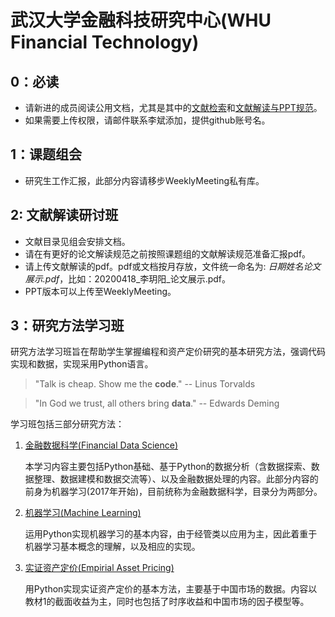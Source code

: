 # 武汉大学金融科技研究中心(WHU Financial Technology)

## 0：必读

- 请新进的成员阅读公用文档，尤其是其中的[文献检索](00-公用文档/01-1-文献来源及检索技巧.pdf)和[文献解读与PPT规范](00-公用文档/02-1-文献解读PPT规范.md)。
- 如果需要上传权限，请邮件联系李斌添加，提供github账号名。



## 1：课题组会

- 研究生工作汇报，此部分内容请移步WeeklyMeeting私有库。



## 2: 文献解读研讨班

* 文献目录见组会安排文档。
* 请在有更好的论文解读规范之前按照课题组的文献解读规范准备汇报pdf。
* 请上传文献解读的pdf。pdf或文档按月存放，文件统一命名为: *日期姓名论文展示.pdf*，比如：20200418_李玥阳_论文展示.pdf。
* PPT版本可以上传至WeeklyMeeting。




## 3：研究方法学习班

研究方法学习班旨在帮助学生掌握编程和资产定价研究的基本研究方法，强调代码实现和数据，实现采用Python语言。



> "Talk is cheap. Show me the **code**."   -- Linus Torvalds
>

> "In God we trust, all others bring **data**."   -- Edwards Deming
>



学习班包括三部分研究方法：

1. [金融数据科学(Financial Data Science)](10-研究方法学习班/11-金融数据科学/README.md)

   本学习内容主要包括Python基础、基于Python的数据分析（含数据探索、数据整理、数据建模和数据交流等）、以及金融数据处理的内容。此部分内容的前身为机器学习(2017年开始)，目前统称为金融数据科学，目录分为两部分。

2. [机器学习(Machine Learning)](10-研究方法学习班/12-统计机器学习/README.md)

   运用Python实现机器学习的基本内容，由于经管类以应用为主，因此着重于机器学习基本概念的理解，以及相应的实现。

3. [实证资产定价(Empirial Asset Pricing)](10-研究方法学习班/13-实证资产定价/README.md) 

   用Python实现实证资产定价的基本方法，主要基于中国市场的数据。内容以教材1的截面收益为主，同时也包括了时序收益和中国市场的因子模型等。

